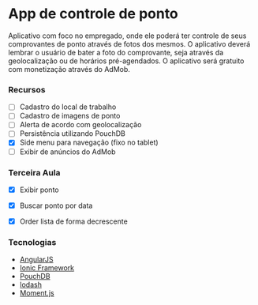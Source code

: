 # App de controle de ponto

Aplicativo com foco no empregado, onde ele poderá ter controle de seus comprovantes de ponto através de fotos dos mesmos.
O aplicativo deverá lembrar o usuário de bater a foto do comprovante, seja através da geolocalização ou de horários pré-agendados.
O aplicativo será gratuito com monetização através do AdMob.

### Recursos

- [ ] Cadastro do local de trabalho
- [ ] Cadastro de imagens de ponto
- [ ] Alerta de acordo com geolocalização
- [ ] Persistência utilizando PouchDB
- [x] Side menu para navegação (fixo no tablet)
- [ ] Exibir de anúncios do AdMob

### Terceira Aula

- [x] Exibir ponto
- [x] Buscar ponto por data
- [x] Order lista de forma decrescente


### Tecnologias

- [AngularJS](https://angularjs.org/)
- [Ionic Framework](http://ionicframework.com/)
- [PouchDB](http://pouchdb.com/)
- [lodash](https://lodash.com/)
- [Moment.js](http://momentjs.com/)
